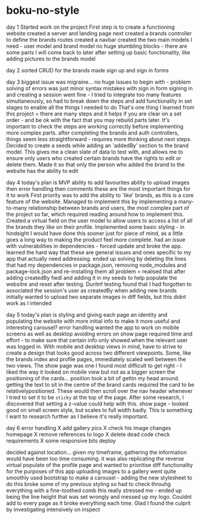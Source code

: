 # boku-no-style


day 1
Started work on the project
First step is to create a functioning website
created a server and landing page
next created a brands controller to define the brands routes
created a navbar
created the two main models I need - user model and brand model
no huge stumbling blocks - there are some parts I will come back to later after setting up basic functionality, like adding pictures to the brands model


day 2
sorted CRUD for the brands
made sign up and sign in forms


day 3
biggest issue was migraine...
no huge issues to begin with - problem solving of errors was just minor syntax mistakes with sign in form
signing in and creating a session went fine - I tried to integrate too many features simultaneously, so had to break down the steps and add functionality in set stages to enable all the things I needed to do
That's one thing I learned from this project = there are many steps and it helps if you are clear on a set order - and be ok with the fact that you may rebuild parts later. It's important to check the steps are working correctly before implementing more complex parts.
after completing the brands and auth controllers, things seem less straightforward - requires more thinking about next steps. Decided to create a seeds while adding an 'addedBy' section to the brand model. This gives me a clean slate of data to test with, and allows me to ensure only users who created certain brands have the rights to edit or delete them.
Made it so that only the person who added the brand to the website has the ability to edit

day 4
today's plan is MVP
ability to add favourites
ability to upload images
then error handling
then comments
these are the most important things for it to work
First priority was to add the ability to 'like' brands, as this is a core feature of the website. Managed to implement this by implementing a many-to-many relationship between brands and users, the most complex part of the project so far, which required reading around how to implement this. Created a virtual field on the user model to allow users to access a list of all the brands they like on their profile.
Implemented some basic styling - in hindsight I would have done this sooner just for piece of mind, as a little goes a long way to making the product feel more complete.
had an issue with vulnerabilities in dependencies - forced update and broke the app. learned the hard way that these are general issues and ones specific to my app that actually need addressing. ended up solving by deleting the lines that had my dependencies in package.json, removing node_modules and package-lock.json and re-installing them all
problem = realised that after adding createdBy fiedl and adding it in my seeds to help populate the websitre and reset after testing. Duritnf testing found that I had forgotten to associated the session's user as createdBy when adding new brands
initially wanted to upload two separate images in diff fields, but this didnt work as I intended

day 5
today's plan is styling and giving each page an identity and populating the website with more initial info to make it more useful and interesting
carousel?
error handling
wanted the app to work on mobile screens as well as desktop
avoiding errors on show page required time and effort - to make sure that certain info only showed when the relevant user was logged in.
With mobile and desktop views in mind, have to strive to create a design that looks good across two different viewpoints. Some, like the brands index and profile pages, immediately scaled well between the two views. The show page was one I found most difficult to get right - I liked the way it looked on mobile view but not as a bigger screen
the positioning of the cards...
position took a bit of gettin my head around. getting the text to sit in the centre of the brand cards required the card to be relativelypositioned. These would then scroll over the nav header whenever I tried to set it to be `sticky` at the top of the page. After some research, I discovered that setting a z-value could help with this.
show page - looked good on small screen style, but scales to full width badly. This is something I want to research further as I believe it's really important.

day 6
error handling
X add gallery pics
X check his image changes
homepage
X remove references to logo
X delete dead code
check requirements
X some responsive bits
deploy

decided against location... given my timeframe, gathering the information would have been too time consuming. it was also replicating the reverse virtual populate of the profile page and wanted to prioritise diff functionality for the purposes of this app
uploading images to a gallery went quite smoothly
used bootstrap to make a carousel - adding the new stylesheet to do this broke some of my previous styling so had to check throuhg everything with a fine-toothed comb
this really stressed me - ended up being the line height that was set wrongly and messed up my logo. Couldnt add to every page as it broke everything each time. Glad I found the culprit by investigating intensively on inspect